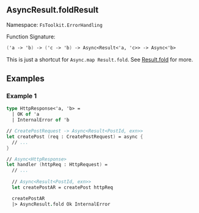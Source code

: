 ## AsyncResult.foldResult

Namespace: `FsToolkit.ErrorHandling`

Function Signature:

```fsharp
('a -> 'b) -> ('c -> 'b) -> Async<Result<'a, 'c>> -> Async<'b>
```

This is just a shortcut for `Async.map Result.fold`. See [Result.fold](../result/fold.md) for more.

## Examples

### Example 1

```fsharp
type HttpResponse<'a, 'b> =
  | OK of 'a
  | InternalError of 'b

// CreatePostRequest -> Async<Result<PostId, exn>>
let createPost (req : CreatePostRequest) = async {
  // ...
}

// Async<HttpResponse>
let handler (httpReq : HttpRequest) = 
  // ... 
  
  // Async<Result<PostId, exn>>
  let createPostAR = createPost httpReq

  createPostAR
  |> AsyncResult.fold Ok InternalError
```

